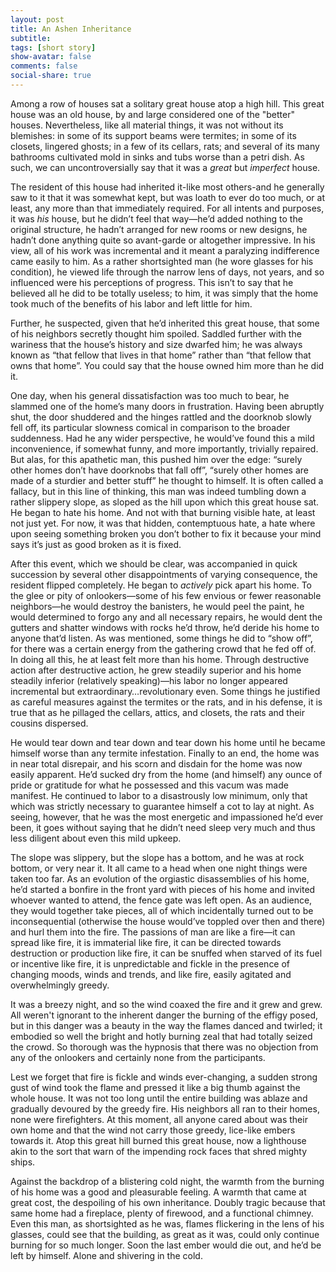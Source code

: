 ```yaml
---
layout: post
title: An Ashen Inheritance
subtitle: 
tags: [short story]
show-avatar: false
comments: false
social-share: true
---
```


Among a row of houses sat a solitary great house atop a high hill. This great house was an old house, by and large considered one of the "better" houses. Nevertheless, like all material things, it was not without its blemishes: in some of its support beams were termites; in some of its closets, lingered ghosts; in a few of its cellars, rats; and several of its many bathrooms cultivated mold in sinks and tubs worse than a petri dish. As such, we can uncontroversially say that it was a *great* but *imperfect* house.

The resident of this house had inherited it-like most others-and he generally saw to it that it was somewhat kept, but was loath to ever do too much, or at least, any more than that immediately required. For all intents and purposes, it was *his* house, but he didn’t feel that way—he’d added nothing to the original structure, he hadn’t arranged for new rooms or new designs, he hadn’t done anything quite so avant-garde or altogether impressive. In his view, all of his work was incremental and it meant a paralyzing indifference came easily to him. As a rather shortsighted man (he wore glasses for his condition), he viewed life through the narrow lens of days, not years, and so influenced were his perceptions of progress. This isn’t to say that he believed all he did to be totally useless; to him, it was simply that the home took much of the benefits of his labor and left little for him.

Further, he suspected, given that he’d inherited this great house, that some of his neighbors secretly thought him spoiled. Saddled further with the wariness that the house’s history and size dwarfed him; he was always known as “that fellow that lives in that home” rather than “that fellow that owns that home”. You could say that the house owned him more than he did it.

One day, when his general dissatisfaction was too much to bear, he slammed one of the home’s many doors in frustration. Having been abruptly shut, the door shuddered and the hinges rattled and the doorknob slowly fell off, its particular slowness comical in comparison to the broader suddenness. Had he any wider perspective, he would’ve found this a mild inconvenience, if somewhat funny, and more importantly, trivially repaired. But alas, for this apathetic man, this pushed him over the edge: “surely other homes don’t have doorknobs that fall off”, “surely other homes are made of a sturdier and better stuff” he thought to himself. It is often called a fallacy, but in this line of thinking, this man was indeed tumbling down a rather slippery slope, as sloped as the hill upon which this great house sat. He began to hate his home. And not with that burning visible hate, at least not just yet. For now, it was that hidden, contemptuous hate, a hate where upon seeing something broken you don’t bother to fix it because your mind says it’s just as good broken as it is fixed.

After this event, which we should be clear, was accompanied in quick succession by several other disappointments of varying consequence, the resident flipped completely. He began to *actively* pick apart his home. To the glee or pity of onlookers—some of his few envious or fewer reasonable neighbors—he would destroy the banisters, he would peel the paint, he would determined to forgo any and all necessary repairs, he would dent the gutters and shatter windows with rocks he’d throw, he’d deride his home to anyone that’d listen. As was mentioned, some things he did to “show off”, for there was a certain energy from the gathering crowd that he fed off of. In doing all this, he at least felt more than his home. Through destructive action after destructive action, he grew steadily superior and his home steadily inferior (relatively speaking)—his labor no longer appeared incremental but extraordinary…revolutionary even. Some things he justified as careful measures against the termites or the rats, and in his defense, it is true that as he pillaged the cellars, attics, and closets, the rats and their cousins dispersed.

He would tear down and tear down and tear down his home until he became himself worse than any termite infestation. Finally to an end, the home was in near total disrepair, and his scorn and disdain for the home was now easily apparent. He’d sucked dry from the home (and himself) any ounce of pride or gratitude for what he possessed and this vacum was made manifest. He continued to labor to a disastrously low minimum, only that which was strictly necessary to guarantee himself a cot to lay at night. As seeing, however, that he was the most energetic and impassioned he’d ever been, it goes without saying that he didn’t need sleep very much and thus less diligent about even this mild upkeep.

The slope was slippery, but the slope has a bottom, and he was at rock bottom, or very near it. It all came to a head when one night things were taken too far. As an evolution of the orgiastic disassemblies of his home, he’d started a bonfire in the front yard with pieces of his home and invited whoever wanted to attend, the fence gate was left open. As an audience, they would together take pieces, all of which incidentally turned out to be inconsequential (otherwise the house would’ve toppled over then and there) and hurl them into the fire. The passions of man are like a fire—it can spread like fire, it is immaterial like fire, it can be directed towards destruction or production like fire, it can be snuffed when starved of its fuel or incentive like fire, it is unpredictable and fickle in the presence of changing moods, winds and trends, and like fire, easily agitated and overwhelmingly greedy.

It was a breezy night, and so the wind coaxed the fire and it grew and grew. All weren't ignorant to the inherent danger the burning of the effigy posed, but in this danger was a beauty in the way the flames danced and twirled; it embodied so well the bright and hotly burning zeal that had totally seized the crowd. So thorough was the hypnosis that there was no objection from any of the onlookers and certainly none from the participants.

Lest we forget that fire is fickle and winds ever-changing, a sudden strong gust of wind took the flame and pressed it like a big thumb against the whole house. It was not too long until the entire building was ablaze and gradually devoured by the greedy fire. His neighbors all ran to their homes, none were firefighters. At this moment, all anyone cared about was their own home and that the wind not carry those greedy, lice-like embers towards it. Atop this great hill burned this great house, now a lighthouse akin to the sort that warn of the impending rock faces that shred mighty ships.

Against the backdrop of a blistering cold night, the warmth from the burning of his home was a good and pleasurable feeling. A warmth that came at great cost, the despoiling of his own inheritance. Doubly tragic because that same home had a fireplace, plenty of firewood, and a functional chimney. Even this man, as shortsighted as he was, flames flickering in the lens of his glasses, could see that the building, as great as it was, could only continue burning for so much longer. Soon the last ember would die out, and he’d be left by himself. Alone and shivering in the cold.